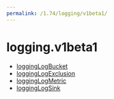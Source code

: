 ```yaml
---
permalink: /1.74/logging/v1beta1/
---
```


# logging.v1beta1



* [loggingLogBucket](loggingLogBucket.md)
* [loggingLogExclusion](loggingLogExclusion.md)
* [loggingLogMetric](loggingLogMetric.md)
* [loggingLogSink](loggingLogSink.md)
